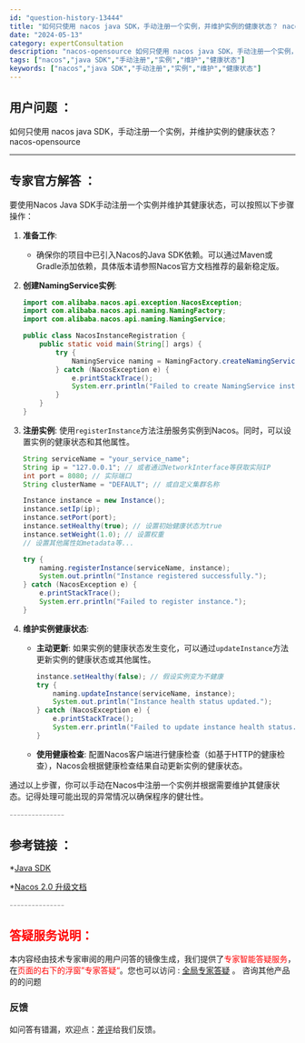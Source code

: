 ```yaml
---
id: "question-history-13444"
title: "如何只使用 nacos java SDK，手动注册一个实例，并维护实例的健康状态？ nacos-opensource"
date: "2024-05-13"
category: expertConsultation
description: "nacos-opensource 如何只使用 nacos java SDK，手动注册一个实例，并维护实例的健康状态？"
tags: ["nacos","java SDK","手动注册","实例","维护","健康状态"]
keywords: ["nacos","java SDK","手动注册","实例","维护","健康状态"]
---
```


## 用户问题 ： 
 如何只使用 nacos java SDK，手动注册一个实例，并维护实例的健康状态？ nacos-opensource 

---------------
## 专家官方解答 ：

要使用Nacos Java SDK手动注册一个实例并维护其健康状态，可以按照以下步骤操作：

1. **准备工作**:
   - 确保你的项目中已引入Nacos的Java SDK依赖。可以通过Maven或Gradle添加依赖，具体版本请参照Nacos官方文档推荐的最新稳定版。

2. **创建NamingService实例**:
   ```java
   import com.alibaba.nacos.api.exception.NacosException;
   import com.alibaba.nacos.api.naming.NamingFactory;
   import com.alibaba.nacos.api.naming.NamingService;

   public class NacosInstanceRegistration {
       public static void main(String[] args) {
           try {
               NamingService naming = NamingFactory.createNamingService(System.getProperty("nacos.server.addr")); // 使用你的Nacos服务器地址替换
           } catch (NacosException e) {
               e.printStackTrace();
               System.err.println("Failed to create NamingService instance.");
           }
       }
   }
   ```

3. **注册实例**:
   使用`registerInstance`方法注册服务实例到Nacos。同时，可以设置实例的健康状态和其他属性。
   ```java
   String serviceName = "your_service_name";
   String ip = "127.0.0.1"; // 或者通过NetworkInterface等获取实际IP
   int port = 8080; // 实际端口
   String clusterName = "DEFAULT"; // 或自定义集群名称
   
   Instance instance = new Instance();
   instance.setIp(ip);
   instance.setPort(port);
   instance.setHealthy(true); // 设置初始健康状态为true
   instance.setWeight(1.0); // 设置权重
   // 设置其他属性如metadata等...

   try {
       naming.registerInstance(serviceName, instance);
       System.out.println("Instance registered successfully.");
   } catch (NacosException e) {
       e.printStackTrace();
       System.err.println("Failed to register instance.");
   }
   ```

4. **维护实例健康状态**:
   - **主动更新**: 如果实例的健康状态发生变化，可以通过`updateInstance`方法更新实例的健康状态或其他属性。
     ```java
     instance.setHealthy(false); // 假设实例变为不健康
     try {
         naming.updateInstance(serviceName, instance);
         System.out.println("Instance health status updated.");
     } catch (NacosException e) {
         e.printStackTrace();
         System.err.println("Failed to update instance health status.");
     }
     ```
   - **使用健康检查**: 配置Nacos客户端进行健康检查（如基于HTTP的健康检查），Nacos会根据健康检查结果自动更新实例的健康状态。

通过以上步骤，你可以手动在Nacos中注册一个实例并根据需要维护其健康状态。记得处理可能出现的异常情况以确保程序的健壮性。


<font color="#949494">---------------</font> 


## 参考链接 ：

*[Java SDK](https://nacos.io/docs/latest/guide/user/sdk)
 
 *[Nacos 2.0 升级文档](https://nacos.io/docs/latest/upgrading/200-upgrading)


 <font color="#949494">---------------</font> 
 


## <font color="#FF0000">答疑服务说明：</font> 

本内容经由技术专家审阅的用户问答的镜像生成，我们提供了<font color="#FF0000">专家智能答疑服务</font>，在<font color="#FF0000">页面的右下的浮窗”专家答疑“</font>。您也可以访问 : [全局专家答疑](https://opensource.alibaba.com/chatBot) 。 咨询其他产品的的问题

### 反馈
如问答有错漏，欢迎点：[差评](https://ai.nacos.io/user/feedbackByEnhancerGradePOJOID?enhancerGradePOJOId=13447)给我们反馈。

